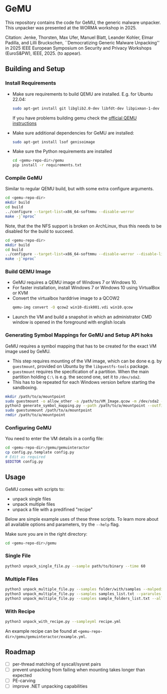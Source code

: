 # GeMU
This repository contains the code for GeMU, the generic malware unpacker. This unpacker was presented at the WORMA workshop in 2025.

Citation: Jenke, Thorsten, Max Ufer, Manuel Blatt, Leander Kohler, Elmar Padilla, and Lilli Bruckschen, ``Democratizing Generic Malware Unpacking'' in 2025 IEEE European Symposium on Security and Privacy Workshops (EuroS\&PW), IEEE, 2025. (to appear).

## Building and Setup


### Install Requirements
- Make sure requirements to build QEMU are installed. E.g. for Ubuntu 22.04: 
  ```bash
  sudo apt-get install git libglib2.0-dev libfdt-dev libpixman-1-dev zlib1g-dev ninja-build
  ```
  If you have problems building gemu check the [official QEMU instructions](https://wiki.qemu.org/Hosts/Linux)

- Make sure additional dependencies for GeMU are installed:
  ```bash
  sudo apt-get install lsof genisoimage
  ```

- Make sure the Python requirements are installed
  ```bash
  cd <gemu-repo-dir>/gemu
  pip install -r requirements.txt
  ```
  
### Compile GeMU
Similar to regular QEMU build, but with some extra configure arguments.

```bash
cd <gemu-repo-dir>
mkdir build
cd build
../configure --target-list=x86_64-softmmu --disable-werror
make -j`nproc`
```

Note, that the the NFS support is broken on ArchLinux, thus this needs to be disabled for the build to succeed.

```bash
cd <gemu-repo-dir>
mkdir build
cd build
../configure --target-list=x86_64-softmmu --disable-werror --disable-libnfs
make -j`nproc`
```

### Build QEMU Image
- GeMU requires a QEMU image of Windows 7 or Windows 10.
- For faster installation, install Windows 7 or Windows 10 using VirtualBox or KVM
- Convert the virtualbox harddrive image to a QCOW2
  ```bash
  qemu-img convert -O qcow2 win10-disk001.vdi win10.qcow
  ```
- Launch the VM and build a snapshot in which an administrator CMD window is opened in the foreground with english locals

### Generating Symbol Mappings for GeMU and Setup API hoks
GeMU requires a symbol mapping that has to be created for the exact VM image used by GeMU.
- This step requires mounting of the VM image, which can be done e.g. by `guestmount`, provided on Ubuntu by the `libguestfs-tools` package.
- `guestmount` requires the specification of a partition. When the main partition holding `C:\` is e.g. the second one, set it to `/dev/sda2`.
- This has to be repeated for each Windows version before starting the sandboxing.

```bash
mkdir /path/to/a/mountpoint
sudo guestmount -o allow_other -a /path/to/VM_Image.qcow -m /dev/sda2 --ro /path/to/a/mountpoint
python3 generate_symbol_mapping.py --path /path/to/a/mountpoint --outfile ~/.gemu/symbol_mapping.txt
sudo guestunmount /path/to/a/mountpoint
rmdir /path/to/a/mountpoint
```

### Configuring GeMU
You need to enter the VM details in a config file:

```bash
cd <gemu-repo-dir>/gemu/gemuinteractor
cp config.py.template config.py
# Edit as required
$EDITOR config.py
```


## Usage
GeMU comes with scripts to:
- unpack single files
- unpack multiple files
- unpack a file with a predifined "recipe"

Below are simple example uses of these three scripts.
To learn more about all available options and parameters, try the `--help` flag.

Make sure you are in the right directory:
```bash
cd <gemu-repo-dir>/gemu
```

### Single File
```bash
python3 unpack_single_file.py --sample path/to/binary --time 60
```


### Multiple Files
```bash
python3 unpack_multiple_file.py --samples folder/with/samples --malpediamode
python3 unpack_multiple_file.py --samples samples_list.txt --yararules rules.yar
python3 unpack_multiple_file.py --samples sample_folders_list.txt --allowduplicateruns
```

### With Recipe 
```bash
python3 unpack_with_recipe.py --sampleyml recipe.yml
```
An example recipe can be found at `<gemu-repo-dir>/gemu/gemuinteractor/example.yml`.

## Roadmap
- [ ] per-thread matching of syscall/sysret pairs
- [ ] prevent unpacking from failing when mounting takes longer than expected
- [ ] PE-carving
- [ ] improve .NET unpacking capabilities

